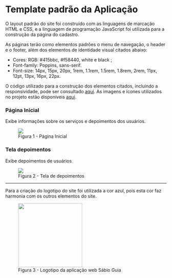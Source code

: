 # Template padrão da Aplicação

O layout padrão do site foi construído com as linguagens de marcação HTML e CSS, e a linguagem de programação JavaScript foi utilizada para a construção da página do cadastro.

As páginas terão como elementos padrões o menu de navegação, o header e o footer, além dos elementos de identidade visual citados abaixo:

<ul>
<li>Cores: RGB: #415bbc,  #f58440, white e black ;</li>
<li>Font-family: Poppins, sans-serif.</li>
<li>Font-size: 14px, 15px, 20px, 1rem, 1.1rem, 1.5rem, 1.8rem, 2rem, 11px, 12pt, 13px, 16px, 22px.</li>
</ul>
  
O código utilizado para a construção dos elementos citados, incluindo a responsividade, pode ser consultado <a href="https://github.com/ICEI-PUC-Minas-PMV-ADS/pmv-ads-2024-e1-proj-web-t2-ads-e1-grupo3-sabio-guia.gits">aqui</a>. As imagens e ícones utilizados no projeto estão disponíveis <a href=https://github.com/ICEI-PUC-Minas-PMV-ADS/pmv-ads-2024-e1-proj-web-t2-ads-e1-grupo3-sabio-guia/tree/778a01a924f8b120094c420dc181d630f9636125/docs/img>aqui</a>.

<h3><b>Página Inicial</b></h3>
<p>Exibe informações sobre os serviços e depoimentos dos usuários.</p>
<figure> 
  <img src="https://github.com/ICEI-PUC-Minas-PMV-ADS/pmv-ads-2024-e1-proj-web-t2-ads-e1-grupo3-sabio-guia/blob/d990c3cbbbc5e5faa8b16210ee1832e29599ea3f/docs/img/P%C3%A1gina%20inicial%201.png">
  <figcaption> Figura 1 - Página Inicial
</figure> 

<h3><b>Tela depoimentos</b></h3>
<p>Exibe depoimentos de usuários</p>
<figure> 
  <img src="https://github.com/ICEI-PUC-Minas-PMV-ADS/pmv-ads-2024-e1-proj-web-t2-ads-e1-grupo3-sabio-guia/blob/d990c3cbbbc5e5faa8b16210ee1832e29599ea3f/docs/img/P%C3%A1gina%20inicial%202.png">
  <figcaption>Figura 2 - Tela de depoimentos      
</figure> 
<hr>
  
<p>Para a criação do logotipo do site foi utilizada a cor azul, pois esta cor faz harmonia com os outros elementos do site.</p>

<figure> 
  <img src="https://github.com/ICEI-PUC-Minas-PMV-ADS/pmv-ads-2024-e1-proj-web-t2-ads-e1-grupo3-sabio-guia/blob/27ed5fa50a55ff3fe75aeb1bf321b0dd792d82d2/docs/img/logo.png" width="200" height="200">
    <figcaption>Figura 3 - Logotipo da aplicação web Sábio Guia
</figure> 
